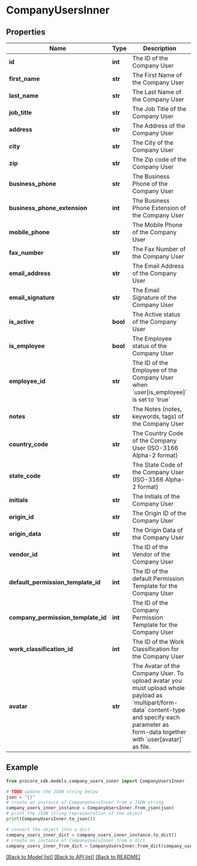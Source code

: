 # CompanyUsersInner


## Properties

Name | Type | Description | Notes
------------ | ------------- | ------------- | -------------
**id** | **int** | The ID of the Company User | [optional] 
**first_name** | **str** | The First Name of the Company User | [optional] 
**last_name** | **str** | The Last Name of the Company User | [optional] 
**job_title** | **str** | The Job Title of the Company User | [optional] 
**address** | **str** | The Address of the Company User | [optional] 
**city** | **str** | The City of the Company User | [optional] 
**zip** | **str** | The Zip code of the Company User | [optional] 
**business_phone** | **str** | The Business Phone of the Company User | [optional] 
**business_phone_extension** | **int** | The Business Phone Extension of the Company User | [optional] 
**mobile_phone** | **str** | The Mobile Phone of the Company User | [optional] 
**fax_number** | **str** | The Fax Number of the Company User | [optional] 
**email_address** | **str** | The Email Address of the Company User | [optional] 
**email_signature** | **str** | The Email Signature of the Company User | [optional] 
**is_active** | **bool** | The Active status of the Company User | [optional] 
**is_employee** | **bool** | The Employee status of the Company User | [optional] [default to False]
**employee_id** | **str** | The ID of the Employee of the Company User when &#x60;user[is_employee]&#x60; is set to &#x60;true&#x60; | [optional] 
**notes** | **str** | The Notes (notes, keywords, tags) of the Company User | [optional] 
**country_code** | **str** | The Country Code of the Company User (ISO-3166 Alpha-2 format) | [optional] 
**state_code** | **str** | The State Code of the Company User (ISO-3166 Alpha-2 format) | [optional] 
**initials** | **str** | The Initials of the Company User | [optional] 
**origin_id** | **str** | The Origin ID of the Company User | [optional] 
**origin_data** | **str** | The Origin Data of the Company User | [optional] 
**vendor_id** | **int** | The ID of the Vendor of the Company User | [optional] 
**default_permission_template_id** | **int** | The ID of the default Permission Template for the Company User | [optional] 
**company_permission_template_id** | **int** | The ID of the Company Permission Template for the Company User | [optional] 
**work_classification_id** | **int** | The ID of the Work Classification for the Company User | [optional] 
**avatar** | **str** | The Avatar of the Company User. To upload avatar you must upload whole payload as &#x60;multipart/form-data&#x60; content-type and specify each parameter as form-data together with &#x60;user[avatar]&#x60; as file. | [optional] 

## Example

```python
from procore_sdk.models.company_users_inner import CompanyUsersInner

# TODO update the JSON string below
json = "{}"
# create an instance of CompanyUsersInner from a JSON string
company_users_inner_instance = CompanyUsersInner.from_json(json)
# print the JSON string representation of the object
print(CompanyUsersInner.to_json())

# convert the object into a dict
company_users_inner_dict = company_users_inner_instance.to_dict()
# create an instance of CompanyUsersInner from a dict
company_users_inner_from_dict = CompanyUsersInner.from_dict(company_users_inner_dict)
```
[[Back to Model list]](../README.md#documentation-for-models) [[Back to API list]](../README.md#documentation-for-api-endpoints) [[Back to README]](../README.md)


